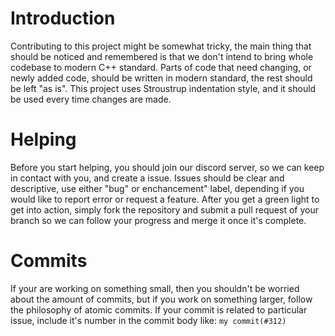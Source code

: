 # Introduction
Contributing to this project might be somewhat tricky, the main thing that should be noticed and remembered is that we don't intend to bring whole codebase to modern C++ standard. Parts of code that need changing, or newly added code, should be written in modern standard, the rest should be left "as is". This project uses Stroustrup indentation style, and it should be used every time changes are made.

# Helping
Before you start helping, you should join our discord server, so we can keep in contact with you, and create a issue. Issues should be clear and descriptive, use either "bug" or enchancement" label, depending if you would like to report error or request a feature. After you get a green light to get into action, simply fork the repository and submit a pull request of your branch so we can follow your progress and merge it once it's complete. 

# Commits
If your are working on something small, then you shouldn't be worried about the amount of commits, but if you work on something larger, follow the philosophy of atomic commits. If your commit is related to particular issue, include it's number in the commit body like: `my commit(#312)`
